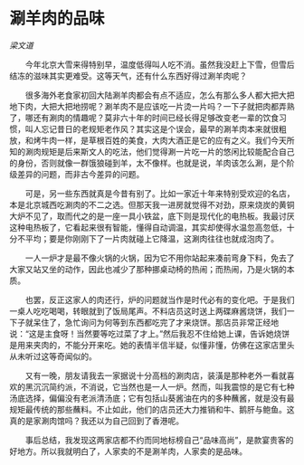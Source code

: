 # 涮羊肉的品味

*梁文道*

　　今年北京大雪来得特别早，温度低得叫人吃不消。虽然我没赶上下雪，但雪后结冻的滋味其实更难受。这等天气，还有什么东西好得过涮羊肉呢？

　　很多海外老食家初回大陆涮羊肉都会有点不适应，怎么有那么多人都大把大把地下肉，大把大把地捞呢？涮羊肉不是应该吃一片烫一片吗？一下子就把肉都弄熟了，哪还有涮肉的情趣呢？莫非六十年的时间已经长得足够改变老一辈的饮食习惯，叫人忘记昔日的老规矩老作风？其实这是个误会，最早的涮羊肉本来就很粗放，和烤牛肉一样，是草根百姓的美食，大肉大酒正是它的应有之义。我们今天所知的涮肉规矩是后来斯文人的吃法，他们觉得涮一片吃一片的悠闲比较能配合自己的身份，否则就像一群饿狼碰到羊，太不像样。也就是说，羊肉该怎么涮，是个阶级差异的问题，而非古今差异的问题。

　　可是，另一些东西就真是今昔有别了。比如一家近十年来特别受欢迎的名店，本是北京城西吃涮肉的不二之选。但那天我一进房就觉得不对劲，原来烧炭的黄铜大炉不见了，取而代之的是一座一具小铁盆，底下则是现代化的电热板。我最讨厌这种电热板了，它看起来很有智能，懂得自动调温，其实却使得水温忽高忽低，十分不平均；要是你刚刚下了一片肉就碰上它降温，这涮肉往往也就成泡肉了。

　　一人一炉才是最不像火锅的火锅，因为它不用你站起来凑前弯身下料，免去了大家又站又坐的动作，因此也减少了那种挪桌动椅的热闹；而热闹，乃是火锅的本质。

　　也罢，反正这家人的肉还行，炉的问题就当作是时代必有的变化吧。于是我们一桌人吃吃喝喝，转眼就到了饭局尾声。不料店员这时送上两碟麻酱烧饼，我们一下子就呆住了，急忙询问为何等到东西都吃完了才来烧饼。那店员非常正经地说：“这是主食呀！当然要等吃过菜了才上。”然后我忍不住给她上课，告诉她烧饼是用来夹肉的，不能分开来吃。她的表情半信半疑，似懂非懂，仿佛在这家店里头从未听过这等奇闻似的。

　　又有一晚，朋友请我去一家据说十分高档的涮肉店，装潢是那种老外一看就喜欢的黑沉沉简约派，不消说，它当然也是一人一炉。然而，叫我震惊的是它有七种汤底选择，偏偏没有老派清汤底；它有包括山葵酱油在内的多种蘸酱，就是没有最规矩最传统的那些蘸料。不止如此，他们的店员还大力推销和牛、鹅肝与鲍鱼。这真的是家涮肉馆吗？我还以为自己回到了香港呢。

　　事后总结，我发现这两家店都不约而同地标榜自己“品味高尚”，是款宴贵客的好地方。所以我就明白了，人家卖的不是涮羊肉，人家卖的是品味。